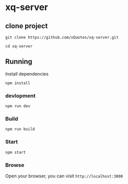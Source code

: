 # xq-server

## clone project

```
git clone https://github.com/xQuotes/xq-server.git

cd xq-server
```

## Running

Install dependencies
```
npm install
```

### devlopment

```
npm run dev
```


### Build

```
npm run build
```

### Start

```
npm start
```

### Browse

Open your browser, you can visit `http://localhost:3000`

